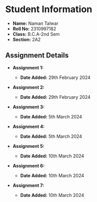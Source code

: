 # Student Information

- **Name:** Naman Talwar
- **Roll No:** 2310997182
- **Class:** B.C.A-2nd Sem
- **Section:** 2A2

## Assignment Details

- **Assignment 1:**
  - **Date Added:** 29th February 2024

- **Assignment 2:**
  - **Date Added:** 29th February 2024
 
- **Assignment 3:**
  - **Date Added:** 5th March 2024

- **Assignment 4:**
  - **Date Added:** 5th March 2024
 
- **Assignment 5:**
  - **Date Added:** 10th March 2024
 
- **Assignment 6:**
  - **Date Added:** 10th March 2024

- **Assignment 7:**
  - **Date Added:** 10th March 2024

